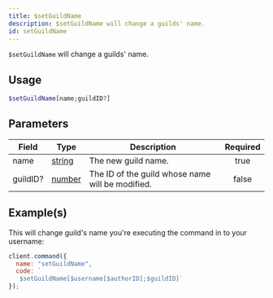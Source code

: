 ```yaml
---
title: $setGuildName
description: $setGuildName will change a guilds' name.
id: setGuildName
---
```


`$setGuildName` will change a guilds' name.

## Usage

```php
$setGuildName[name;guildID?]
```

## Parameters

| Field    | Type                                                                                              | Description                                      | Required |
| -------- | ------------------------------------------------------------------------------------------------- | ------------------------------------------------ | :------: |
| name     | [string](https://developer.mozilla.org/en-US/docs/Web/JavaScript/Reference/Global_Objects/String) | The new guild name.                              |   true   |
| guildID? | [number](https://developer.mozilla.org/en-US/docs/Web/JavaScript/Reference/Global_Objects/Number) | The ID of the guild whose name will be modified. |  false   |

## Example(s)

This will change guild's name you're executing the command in to your username:

```javascript
client.command({
  name: "setGuildName",
  code: `
   $setGuildName[$username[$authorID];$guildID]`
});
```
